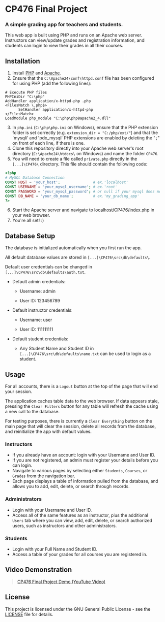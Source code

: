 # CP476 Final Project
### A simple grading app for teachers and students.

This web app is built using PHP and runs on an Apache web server.
Instructors can view/update grades and registration information,
and students can login to view their grades in all their courses.

## Installation

1. Install [PHP](https://windows.php.net/qa/) and [Apache](https://www.apachelounge.com/download/).
2. Ensure that the `C:\Apache24\conf\httpd.conf` file has been configured for using PHP (add the following lines):
```apacheconf
# Execute PHP files
PHPIniDir "C:\php"
AddHandler application/x-httpd-php .php
<FilesMatch \.php$>
      SetHandler application/x-httpd-php
</FilesMatch>
LoadModule php_module "C:\php\php8apache2_4.dll"
```
3. In `php.ini` (`C:\php\php.ini` on Windows), ensure that the PHP extension folder is set correctly (e.g. `extension_dir = "C:/php/ext/"`) and that the 'mysqli' and 'pdo_mysql' PHP extensions are enabled by deleting the "`;`" on front of each line, if there is one.
4. Clone this repository directly into your Apache web server's root directory (`C:\Apache24\htdocs\` on Windows) and name the folder `CP476`.
5. You will need to create a file called `private.php` directly in the `[...]\CP476\` directory. This file should contain the following code:
```php
<?php
# MySQL Database Connection
CONST HOST = 'your_host';               # ex.'localhost'
CONST USERNAME = 'your_mysql_username'; # ex.'root'
CONST PASSWORD = 'your_mysql_password'; # or null if your mysql does not use a password
CONST DB_NAME = 'your_db_name';         # ex.'my_grading_app'
?>
```
6. Start the Apache server and navigate to [localhost/CP476/index.php](http://localhost/CP476/index.php) in your web browser.
7. You're all set! :)

## Database Setup

The database is initialized automatically when you first run the app.

All default database values are stored in `[...]\CP476\src\db\defaults\`. 

Default user credentials can be changed in `[...]\CP476\src\db\defaults\auth.txt`.

  * Default admin credentials:

    * Username: admin

    * User ID:  123456789

  * Default instructor credentials:

    * Username: user

    * User ID:  111111111

  * Default student credentials:
  
      * Any Student Name and Student ID in `[...]\CP476\src\db\defaults\name.txt` can be used to login as a student.

## Usage

For all accounts, there is a `Logout` button at the top of the page that will end your session.

The application caches table data to the web browser. If data appears stale, pressing the `Clear Filters` button for any table will refresh the cache using a new call to the database.

For testing purposes, there is currently a `Clear Everything` button on the main page that will clear the session, delete all records from the database, and reinitialize the app with default values.

### Instructors
* If you already have an account: login with your Username  and User ID.
* If you are not registered, an admin must register your details before you can login.
* Navigate to various pages by selecting either `Students`, `Courses`, or `Grades` from the navigation bar.
* Each page displays a table of information pulled from the database, and allows you to add, edit, delete, or search through records.

### Administrators
* Login with your Username and User ID.
* Access all of the same features as an instructor, plus the additional `Users` tab where you can view, add, edit, delete, or search authorized users, such as instructors and other administrators.

### Students
* Login with your Full Name and Student ID.
* Access a table of your grades for all courses you are registered in.

## Video Demonstration

> [CP476 Final Project Demo (YouTube Video)](https://www.youtube.com/watch?v=6ppifiezMik)

## License

This project is licensed under the GNU General Public License - see the [LICENSE](LICENSE) file for details.
